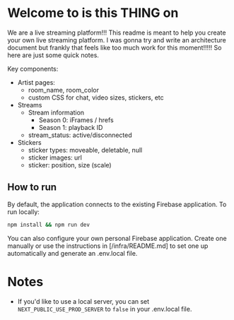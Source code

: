 # Welcome to is this THING on

We are a live streaming platform!!! This readme is meant to help you create your own live streaming platform. I was gonna try and write an architecture document but frankly that feels like too much work for this moment!!!!! So here are just some quick notes.

Key components:

- Artist pages:
  - room_name, room_color
  - custom CSS for chat, video sizes, stickers, etc
- Streams
  - Stream information
    - Season 0: iFrames / hrefs
    - Season 1: playback ID
  - stream_status: active/disconnected
- Stickers
  - sticker types: moveable, deletable, null
  - sticker images: url
  - sticker: position, size (scale)

## How to run

By default, the application connects to the existing Firebase application. To run locally:

```sh
npm install && npm run dev
```

You can also configure your own personal Firebase application. Create one manually or use the instructions in [/infra/README.md] to set one up automatically and generate an .env.local file.

# Notes

- If you'd like to use a local server, you can set `NEXT_PUBLIC_USE_PROD_SERVER` to `false` in your .env.local file.
